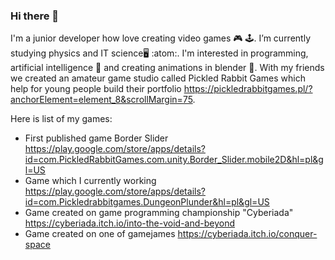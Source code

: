 ### Hi there 👋

I'm a junior developer how love creating video games :video_game: :joystick:. I’m currently studying physics and IT science:desktop_computer: :atom:.
I'm interested in programming, artificial intelligence :mechanical_arm: and creating animations in blender :cartwheeling:. With my friends we created an amateur game studio called Pickled Rabbit Games which help for young people build their portfolio https://pickledrabbitgames.pl/?anchorElement=element_8&scrollMargin=75. 

Here is list of my games:
- First published game Border Slider  https://play.google.com/store/apps/details?id=com.PickledRabbitGames.com.unity.Border_Slider.mobile2D&hl=pl&gl=US
- Game which I currently working    https://play.google.com/store/apps/details?id=com.Pickledrabbitgames.DungeonPlunder&hl=pl&gl=US
- Game created on game programming championship "Cyberiada"  https://cyberiada.itch.io/into-the-void-and-beyond
- Game created on one of gamejames https://cyberiada.itch.io/conquer-space


<!--
**MathGeek2002/MathGeek2002** is a ✨ _special_ ✨ repository because its `README.md` (this file) appears on your GitHub profile.

Here are some ideas to get you started:

- 🔭 I’m currently working on ...
- 🌱 I’m currently learning ...
- 👯 I’m looking to collaborate on ...
- 🤔 I’m looking for help with ...
- 💬 Ask me about ...
- 📫 How to reach me: ...
- 😄 Pronouns: ...
- ⚡ Fun fact: ...
-->

